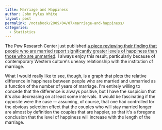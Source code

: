 ```yaml
---
title: Marriage and Happiness
author: John Myles White
layout: post
permalink: /notebook/2009/04/07/marriage-and-happiness/
categories:
  - Statistics
---
```


The Pew Research Center just published [a piece reviewing their finding that people who are married report significantly greater levels of happiness than those who are unmarried](http://pewresearch.org/databank/dailynumber/?NumberID=204). I always enjoy this result, particularly because of contemporary Western culture's uneasy relationship with the institution of marriage.

What I would really like to see, though, is a graph that plots the relative difference in happiness between people who are married and unmarried as a function of the number of years of marriage. I'm entirely willing to concede that the difference is always positive, but I have the suspicion that it's also decreasing on at least some intervals. It would be fascinating if the opposite were the case -- assuming, of course, that one had controlled for the obvious selection effect that the couples who will stay married longer are almost by definition the couples that are happier, so that it's a foregone conclusion that the level of happiness will increase with the length of the marriage.
